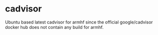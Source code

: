 # cadvisor
Ubuntu based latest cadvisor for armhf since the official google/cadvisor docker hub does not contain any build for armhf.
